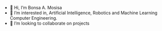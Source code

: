 - 👋 Hi, I’m Bonsa A. Mosisa
- 👀 I’m interested in, Artificial Intelligence, Robotics and Machine Learning Computer Engineering.
- 💞️ I’m looking to collaborate on projects


